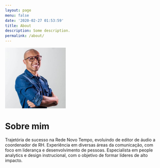 ```yaml
---
layout: page
menu: false
date: '2020-02-27 01:53:59'
title: About
description: Some description.
permalink: /about/
---
```


<img class="img-rounded" src="/assets/img/uploads/profile.png" alt="Thomas A. Anderson" width="200">

# Sobre mim

Trajetória de sucesso na Rede Novo Tempo, evoluindo de editor de áudio a coordenador de RH. Experiência em diversas áreas da comunicação, com foco em liderança e desenvolvimento de pessoas. Especialista em people analytics e design instrucional, com o objetivo de formar líderes de alto impacto.
